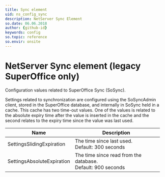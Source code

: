 ```yaml
---
title: Sync element
uid: ns_config_sync
description: NetServer Sync Element
so.date: 06.06.2018
author: {github-id}
keywords: config
so.topic: reference
so.envir: onsite
---
```


# NetServer Sync element (legacy SuperOffice only)

Configuration values related to SuperOffice Sync (SoSync).

Settings related to synchronization are configured using the SoSyncAdmin client, stored in the SuperOffice database, and internally in SoSync held in a cache. This cache has two time-out values. One of the values is related to the absolute expiry time after the value is inserted in the cache and the second relates to the expiry time since the value was last used.

| Name | Description |
|---|---|
| SettingsSlidingExpiration | The time since last used.<br>Default: 300 seconds |
| SettingsAbsoluteExpiration | The time since read from the database.<br>Default: 900 seconds |
